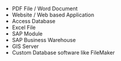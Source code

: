 * PDF File / Word Document
* Website / Web based Application
* Access Database
* Excel File
* SAP Module
* SAP Business Warehouse
* GIS Server
* Custom Database software like FileMaker